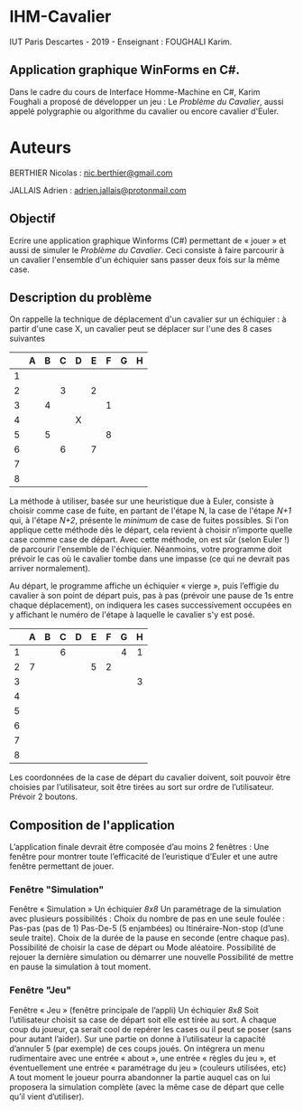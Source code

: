 # IHM-Cavalier

IUT Paris Descartes - 2019 - Enseignant : FOUGHALI Karim.

## Application graphique WinForms en C#.

Dans le cadre du cours de Interface Homme-Machine en C#, Karim Foughali a proposé de développer un jeu : Le *Problème du Cavalier*, aussi appelé polygraphie ou algorithme du cavalier ou encore cavalier d'Euler.

# Auteurs

BERTHIER Nicolas : <nic.berthier@gmail.com> 

JALLAIS Adrien : <adrien.jallais@protonmail.com>

## Objectif

Ecrire une application graphique Winforms (C#) permettant de « jouer » et aussi de simuler le *Problème du Cavalier*. Ceci consiste à faire parcourir à un cavalier l'ensemble d'un échiquier sans passer deux fois sur la même case. 

## Description du problème

On rappelle la technique de déplacement d'un cavalier sur un échiquier : à partir d'une case X, un cavalier peut se déplacer sur l'une des 8 cases suivantes

|     | A   | B   | C   | D   | E   | F   | G   | H   |
|:---:|:---:|:---:|:---:|:---:|:---:|:---:|:---:|:---:|
| 1   |     |     |     |     |     |     |     |     |
| 2   |     |     | 3   |     | 2   |     |     |     |
| 3   |     | 4   |     |     |     | 1   |     |     |
| 4   |     |     |     | X   |     |     |     |     |
| 5   |     | 5   |     |     |     | 8   |     |     |
| 6   |     |     | 6   |     | 7   |     |     |     |
| 7   |     |     |     |     |     |     |     |     |
| 8   |     |     |     |     |     |     |     |     |

La méthode à utiliser, basée sur une heuristique due à Euler, consiste à choisir comme case de fuite, en partant de l'étape N, la case de l'étape *N+1* qui, à l'étape *N+2*, présente le *minimum* de case de fuites possibles. Si l'on applique cette méthode dès le départ, cela revient à choisir n’importe quelle case comme case de départ. Avec cette méthode, on est sûr (selon Euler !) de parcourir l'ensemble de l'échiquier. Néanmoins, votre programme doit prévoir le cas où le cavalier tombe dans une impasse (ce qui ne devrait pas arriver normalement).

Au départ, le programme affiche un échiquier « vierge », puis l’effigie du cavalier à son point de départ puis, pas à pas (prévoir une pause de 1s entre chaque déplacement), on indiquera les cases successivement occupées en y affichant le numéro de l'étape à laquelle le cavalier s'y est posé.

|     | A   | B   | C   | D   | E   | F   | G   | H   |
|:---:|:---:|:---:|:---:|:---:|:---:|:---:|:---:|:---:|
| 1   |     |     | 6   |     |     |     | 4   | 1   |
| 2   | 7   |     |     |     | 5   | 2   |     |     |
| 3   |     |     |     |     |     |     |     | 3   |
| 4   |     |     |     |     |     |     |     |     |
| 5   |     |     |     |     |     |     |     |     |
| 6   |     |     |     |     |     |     |     |     |
| 7   |     |     |     |     |     |     |     |     |
| 8   |     |     |     |     |     |     |     |     |

Les coordonnées de la case de départ du cavalier doivent, soit pouvoir être choisies par l’utilisateur, soit être tirées au sort sur ordre de l’utilisateur. Prévoir 2 boutons. 

## Composition de l'application

L’application finale devrait être composée d’au moins 2 fenêtres : Une fenêtre pour montrer toute l’efficacité de l’euristique d’Euler et une autre fenêtre permettant de jouer. 

### Fenêtre "Simulation"

Fenêtre « Simulation » Un échiquier *8x8* Un paramétrage de la simulation avec plusieurs possibilités : Choix du nombre de pas en une seule foulée : Pas-pas (pas de 1) Pas-De-5 (5 enjambées) ou Itinéraire-Non-stop (d’une seule traite). Choix de la durée de la pause en seconde (entre chaque pas). Possibilité de choisir la case de départ ou Mode aléatoire. Possibilité de rejouer la dernière simulation ou démarrer une nouvelle Possibilité de mettre en pause la simulation à tout moment. 

### Fenêtre "Jeu"

Fenêtre « Jeu » (fenêtre principale de l’appli) Un échiquier *8x8* Soit l’utilisateur choisit sa case de départ soit elle est tirée au sort. A chaque coup du joueur, ça serait cool de repérer les cases ou il peut se poser (sans pour autant l’aider). Sur une partie on donne à l’utilisateur la capacité d’annuler 5 (par exemple) de ces coups joués. On intégrera un menu rudimentaire avec une entrée « about », une entrée « règles du jeu », et éventuellement une entrée « paramétrage du jeu » (couleurs utilisées, etc) A tout moment le joueur pourra abandonner la partie auquel cas on lui proposera la simulation complète (avec la même case de départ que celle qu’il vient d’utiliser).
